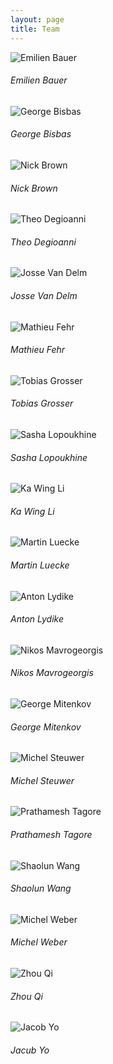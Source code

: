 ```yaml
---
layout: page
title: Team
---
```


<div class="row row-cols-1 row-cols-md-4">
  <div class="col mb-4">
    <div class="card">
      <img src="/assets/img/portraits/emilien_bauer.jpg" class="card-img-top" alt="Emilien Bauer">
      <div class="card-body">
        <h6 class="card-title">Emilien Bauer</h6>
      </div>
    </div>
  </div>
  <div class="col mb-4">
    <div class="card">
      <img src="/assets/img/portraits/placeholder.jpg" class="card-img-top" alt="George Bisbas">
      <div class="card-body">
        <h6 class="card-title">George Bisbas</h6>
      </div>
    </div>
  </div>
  <div class="col mb-4">
    <div class="card">
      <img src="/assets/img/portraits/nick_brown.jpg" class="card-img-top" alt="Nick Brown">
      <div class="card-body">
        <h6 class="card-title">Nick Brown</h6>
      </div>
    </div>
  </div>
  <div class="col mb-4">
    <div class="card">
      <img src="/assets/img/portraits/placeholder.jpg" class="card-img-top" alt="Theo Degioanni">
      <div class="card-body">
        <h6 class="card-title">Theo Degioanni</h6>
      </div>
    </div>
  </div>
  <div class="col mb-4">
    <div class="card">
      <img src="/assets/img/portraits/placeholder.jpg" class="card-img-top" alt="Josse Van Delm">
      <div class="card-body">
        <h6 class="card-title">Josse Van Delm</h6>
      </div>
    </div>
  </div>
  <div class="col mb-4">
    <div class="card">
      <img src="/assets/img/portraits/mathieu_fehr.jpg" class="card-img-top" alt="Mathieu Fehr">
      <div class="card-body">
        <h6 class="card-title">Mathieu Fehr</h6>
      </div>
    </div>
  </div>
  <div class="col mb-4">
    <div class="card">
      <img src="/assets/img/portraits/grosser.jpg" class="card-img-top" alt="Tobias Grosser">
      <div class="card-body">
        <h6 class="card-title">Tobias Grosser</h6>
      </div>
    </div>
  </div>
  <div class="col mb-4">
    <div class="card">
      <img src="/assets/img/portraits/sasha_lopoukhine.jpg" class="card-img-top" alt="Sasha Lopoukhine">
      <div class="card-body">
        <h6 class="card-title">Sasha Lopoukhine</h6>
      </div>
    </div>
  </div>
  <div class="col mb-4">
    <div class="card">
      <img src="/assets/img/portraits/ka_wing_li.jpg" class="card-img-top" alt="Ka Wing Li">
      <div class="card-body">
        <h6 class="card-title">Ka Wing Li</h6>
      </div>
    </div>
  </div>
  <div class="col mb-4">
    <div class="card">
      <img src="/assets/img/portraits/martin_luecke.jpg" class="card-img-top" alt="Martin Luecke">
      <div class="card-body">
        <h6 class="card-title">Martin Luecke</h6>
      </div>
    </div>
  </div>
  <div class="col mb-4">
    <div class="card">
      <img src="/assets/img/portraits/anton_lydike.jpg" class="card-img-top" alt="Anton Lydike">
      <div class="card-body">
        <h6 class="card-title">Anton Lydike</h6>
      </div>
    </div>
  </div>
  <div class="col mb-4">
    <div class="card">
      <img src="/assets/img/portraits/placeholder.jpg" class="card-img-top" alt="Nikos Mavrogeorgis">
      <div class="card-body">
        <h6 class="card-title">Nikos Mavrogeorgis</h6>
      </div>
    </div>
  </div>
  <div class="col mb-4">
    <div class="card">
      <img src="/assets/img/portraits/george_mitenkov.jpg" class="card-img-top" alt="George Mitenkov">
      <div class="card-body">
        <h6 class="card-title">George Mitenkov</h6>
      </div>
    </div>
  </div>
  <div class="col mb-4">
    <div class="card">
      <img src="/assets/img/portraits/michel_steuwer.jpg" class="card-img-top" alt="Michel Steuwer">
      <div class="card-body">
        <h6 class="card-title">Michel Steuwer</h6>
      </div>
    </div>
  </div>
  <div class="col mb-4">
    <div class="card">
      <img src="/assets/img/portraits/placeholder.jpg" class="card-img-top" alt="Prathamesh Tagore">
      <div class="card-body">
        <h6 class="card-title">Prathamesh Tagore</h6>
      </div>
    </div>
  </div>
  <div class="col mb-4">
    <div class="card">
      <img src="/assets/img/portraits/shaolun_wang.jpg" class="card-img-top" alt="Shaolun Wang">
      <div class="card-body">
        <h6 class="card-title">Shaolun Wang</h6>
      </div>
    </div>
  </div>
  <div class="col mb-4">
    <div class="card">
      <img src="/assets/img/portraits/michel_weber.jpg" class="card-img-top" alt="Michel Weber">
      <div class="card-body">
        <h6 class="card-title">Michel Weber</h6>
      </div>
    </div>
  </div>
  <div class="col mb-4">
    <div class="card">
      <img src="/assets/img/portraits/zhou_qi.jpg" class="card-img-top" alt="Zhou Qi">
      <div class="card-body">
        <h6 class="card-title">Zhou Qi</h6>
      </div>
    </div>
  </div>
  <div class="col mb-4">
    <div class="card">
      <img src="/assets/img/portraits/placeholder.jpg" class="card-img-top" alt="Jacob Yo">
      <div class="card-body">
        <h6 class="card-title">Jacub Yo</h6>
      </div>
    </div>
  </div>
</div>
